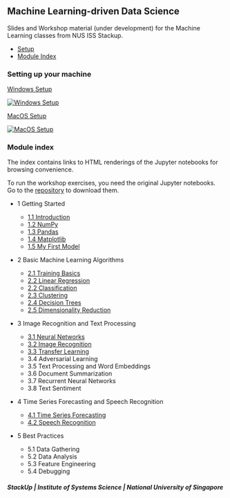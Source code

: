 ## Machine Learning-driven Data Science

Slides and Workshop material (under development) for the Machine Learning classes from NUS ISS Stackup.

- [Setup](#setting-up-your-machine)
- [Module Index](#module-index)

### Setting up your machine

[Windows Setup](https://www.youtube.com/watch?v=DzIIjWz11Fc)

[![Windows Setup](https://img.youtube.com/vi/DzIIjWz11Fc/0.jpg)](https://www.youtube.com/watch?v=DzIIjWz11Fc)

[MacOS Setup](https://www.youtube.com/watch?v=fjzx9HKGEzQ)

[![MacOS Setup](https://img.youtube.com/vi/fjzx9HKGEzQ/0.jpg)](https://www.youtube.com/watch?v=fjzx9HKGEzQ)

### Module index

The index contains links to HTML renderings of the Jupyter notebooks for browsing convenience.

To run the workshop exercises, you need the original Jupyter notebooks. Go to the [repository](https://github.com/lisaong/mldds-courseware) to download them.

- 1 Getting Started
  - [1.1 Introduction](01_GettingStarted/intro.slides.html)
  - [1.2 NumPy](01_GettingStarted/numpy.slides.html)
  - [1.3 Pandas](01_GettingStarted/pandas.slides.html)
  - [1.4 Matplotlib](01_GettingStarted/matplotlib.slides.html)
  - [1.5 My First Model](01_GettingStarted/my-first-model.slides.html)

- 2 Basic Machine Learning Algorithms
  - [2.1 Training Basics](02_BasicMLAlgorithms/training-basics.slides.html)
  - [2.2 Linear Regression](02_BasicMLAlgorithms/linear-regression.slides.html)
  - [2.2 Classification](02_BasicMLAlgorithms/classification.slides.html)
  - [2.3 Clustering](02_BasicMLAlgorithms/clustering.slides.html)
  - [2.4 Decision Trees](02_BasicMLAlgorithms/decision-trees.slides.html)
  - [2.5 Dimensionality Reduction](02_BasicMLAlgorithms/dimensionality.slides.html)

- 3 Image Recognition and Text Processing
  - [3.1 Neural Networks](03_TextImage/neural-networks.slides.html)
  - [3.2 Image Recognition](03_TextImage/image.slides.html)
  - [3.3 Transfer Learning](03_TextImage/transfer-learning.slides.html)
  - 3.4 Adversarial Learning
  - 3.5 Text Processing and Word Embeddings
  - 3.6 Document Summarization
  - 3.7 Recurrent Neural Networks
  - 3.8 Text Sentiment

- 4 Time Series Forecasting and Speech Recognition
  - [4.1 Time Series Forecasting](04_SpeechTimeSeries/timeseries.slides.html)
  - [4.2 Speech Recognition](04_SpeechTimeSeries/speech.slides.html)

- 5 Best Practices
  - 5.1 Data Gathering
  - 5.2 Data Analysis
  - 5.3 Feature Engineering
  - 5.4 Debugging

##### StackUp | Institute of Systems Science | National University of Singapore

